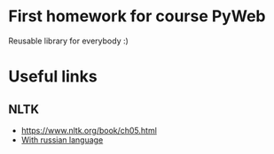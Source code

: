 # First homework for course PyWeb

Reusable library for everybody :)

# Useful links

## NLTK

* https://www.nltk.org/book/ch05.html
* [With russian language](https://www.nltk.org/_modules/nltk/tag.html)

